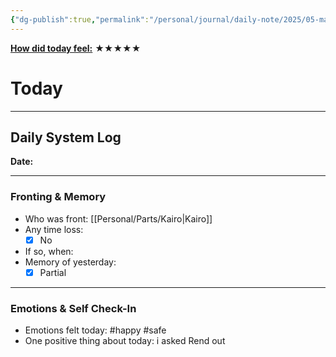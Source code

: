 ```yaml
---
{"dg-publish":true,"permalink":"/personal/journal/daily-note/2025/05-may/2025-05-09/","tags":["daily"]}
---
```


**<u>How did today feel:</u>** ★★★★★

# Today
---
## Daily System Log  
**Date:**

---

### Fronting & Memory
- Who was front:  [[Personal/Parts/Kairo\|Kairo]]
- Any time loss: 
	- [x] No  
- If so, when:  
- Memory of yesterday: 
	- [x] Partial

---

### Emotions & Self Check-In
- Emotions felt today:  #happy #safe 
- One positive thing about today:  i asked Rend out
